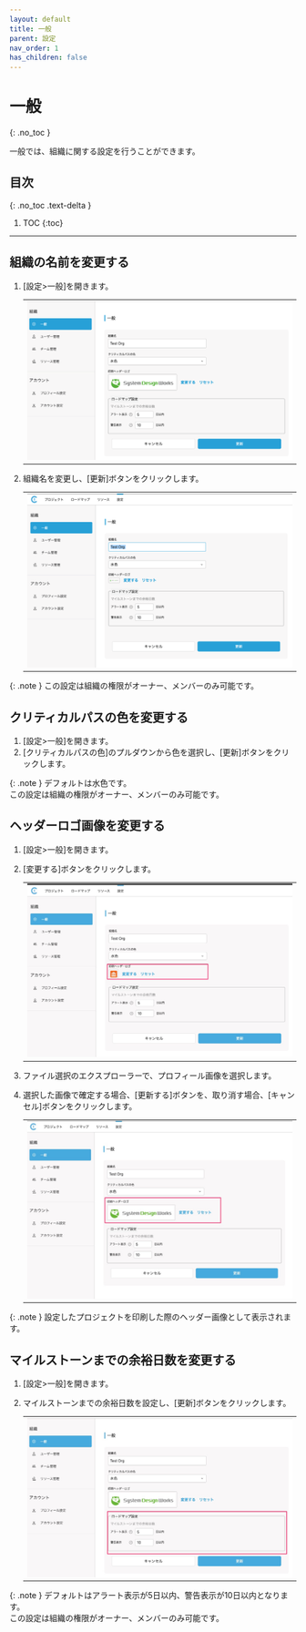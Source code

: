 ```yaml
---
layout: default
title: 一般
parent: 設定
nav_order: 1
has_children: false
---
```


# 一般
{: .no_toc }

一般では、組織に関する設定を行うことができます。

## 目次
{: .no_toc .text-delta }

1. TOC
{:toc}

---

## 組織の名前を変更する

1. [設定>一般]を開きます。

   <table><tr><td>
   <img src="/assets/images/settings/general/5.png" width="100%">
   </td></tr></table>

2. 組織名を変更し、[更新]ボタンをクリックします。

   <table><tr><td>
   <img src="/assets/images/settings/general/1.png" width="100%">
   </td></tr></table>

{: .note }
この設定は組織の権限がオーナー、メンバーのみ可能です。

## クリティカルパスの色を変更する

1. [設定>一般]を開きます。
2. [クリティカルパスの色]のプルダウンから色を選択し、[更新]ボタンをクリックします。

{: .note }
デフォルトは水色です。  
この設定は組織の権限がオーナー、メンバーのみ可能です。

## ヘッダーロゴ画像を変更する

1. [設定>一般]を開きます。

2. [変更する]ボタンをクリックします。

   <table><tr><td>
   <img src="/assets/images/settings/general/3.png" width="100%">
   </td></tr></table>

3. ファイル選択のエクスプローラーで、プロフィール画像を選択します。
4. 選択した画像で確定する場合、[更新する]ボタンを、取り消す場合、[キャンセル]ボタンをクリックします。

   <table><tr><td>
   <img src="/assets/images/settings/general/4.png" width="100%">
   </td></tr></table>
{: .note }
設定したプロジェクトを印刷した際のヘッダー画像として表示されます。


## マイルストーンまでの余裕日数を変更する

1. [設定>一般]を開きます。
2. マイルストーンまでの余裕日数を設定し、[更新]ボタンをクリックします。

   <table><tr><td>
   <img src="/assets/images/settings/general/2.png" width="100%">
   </td></tr></table>

{: .note }
デフォルトはアラート表示が5日以内、警告表示が10日以内となります。  
この設定は組織の権限がオーナー、メンバーのみ可能です。